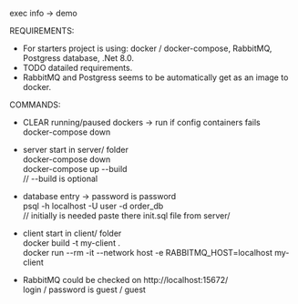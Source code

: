 exec info -> demo

REQUIREMENTS:
- For starters project is using: docker / docker-compose, RabbitMQ, Postgress database, .Net 8.0.
- TODO datailed requirements.
- RabbitMQ and Postgress seems to be automatically get as an image to docker.

COMMANDS:
- CLEAR running/paused dockers -> run if config containers fails<br/>
docker-compose down

- server start in server/ folder<br/>
docker-compose down<br/>
docker-compose up --build<br/>
// --build is optional

- database entry -> password is password<br/>
psql -h localhost -U user -d order_db<br/>
// initially is needed paste there init.sql file from server/

- client start in client/ folder<br/>
docker build -t my-client .<br/>
docker run --rm -it --network host -e RABBITMQ_HOST=localhost my-client

- RabbitMQ could be checked on http://localhost:15672/<br/>
login / password is guest / guest
